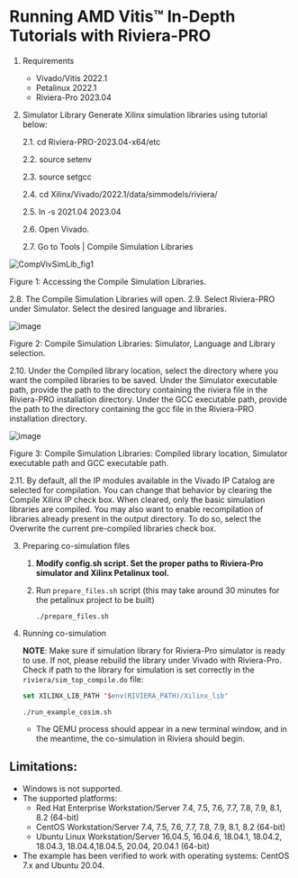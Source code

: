 # Running AMD Vitis™ In-Depth Tutorials with Riviera-PRO

1. Requirements
   - Vivado/Vitis 2022.1
   - Petalinux 2022.1
   - Riviera-Pro 2023.04

2. Simulator Library
   Generate Xilinx simulation libraries using tutorial below:
   
   2.1. cd Riviera-PRO-2023.04-x64/etc
   
   2.2. source setenv
   
   2.3. source setgcc
   
   2.4. cd Xilinx/Vivado/2022.1/data/simmodels/riviera/
   
   2.5. ln -s 2021.04 2023.04
   
   2.6. Open Vivado.
   
   2.7. Go to Tools | Compile Simulation Libraries
 
  ![CompVivSimLib_fig1](https://github.com/maciejpasierbek/Riviera-PRO/assets/38097741/b920c5d1-b591-4db7-9441-be2bebc4e553)
  
  Figure 1: Accessing the Compile Simulation Libraries.
  
   2.8. The Compile Simulation Libraries will open.
   2.9. Select Riviera-PRO under Simulator. Select the desired language and libraries.
   
  ![image](https://github.com/maciejpasierbek/Riviera-PRO/assets/38097741/4f31b36e-b6e8-4e15-800a-ca7708206a6c)
  
  Figure 2: Compile Simulation Libraries: Simulator, Language and Library selection. 
  
  2.10. Under the Compiled library location, select the directory where you want the compiled libraries to be saved. Under the Simulator executable path, provide the path to the directory containing the riviera file in the Riviera-PRO installation directory. Under the GCC executable path, provide the path to the directory containing the gcc file in the Riviera-PRO installation directory.
  
  ![image](https://github.com/maciejpasierbek/Riviera-PRO/assets/38097741/dd0533b7-4fcc-4b7a-bf5b-e1c0fb092573)
  
  Figure 3: Compile Simulation Libraries: Compiled library location, Simulator executable path and GCC executable path.
  
  2.11. By default, all the IP modules available in the Vivado IP Catalog are selected for compilation. You can change that behavior by clearing the Compile Xilinx IP check box. When cleared, only the basic simulation libraries are compiled. You may also want to enable recompilation of libraries already present in the output directory. To do so, select the Overwrite the current pre-compiled libraries check box.
  



     
	 
	 

3. Preparing co-simulation files
   1. **Modify config.sh script. Set the proper paths to Riviera-Pro simulator and Xilinx Petalinux tool.**
   2. Run `prepare_files.sh` script (this may take around 30 minutes for the petalinux project to be built)

      `./prepare_files.sh`

4. Running co-simulation

   **NOTE**: Make sure if simulation library for Riviera-Pro simulator is ready
   to use. If not, please rebuild the library under Vivado with Riviera-Pro.
   Check if path to the library for simulation is set correctly in the
   `riviera/sim_top_compile.do` file:

   ```tcl
   set XILINX_LIB_PATH "$env(RIVIERA_PATH)/Xilinx_lib"
   ```

   `./run_example_cosim.sh`

   - The QEMU process should appear in a new terminal window, and in the meantime, the co-simulation in Riviera should begin.

## Limitations:
- Windows is not supported.
- The supported platforms:
  - Red Hat Enterprise Workstation/Server 7.4, 7.5, 7.6, 7.7, 7.8, 7.9, 8.1, 8.2 (64-bit)
  - CentOS Workstation/Server 7.4, 7.5, 7.6, 7.7, 7.8, 7.9, 8.1, 8.2 (64-bit)
  - Ubuntu Linux Workstation/Server 16.04.5, 16.04.6, 18.04.1, 18.04.2, 18.04.3,
    18.04.4,18.04.5, 20.04, 20.04.1 (64-bit)
- The example has been verified to work with operating systems: CentOS 7.x and
  Ubuntu 20.04.

